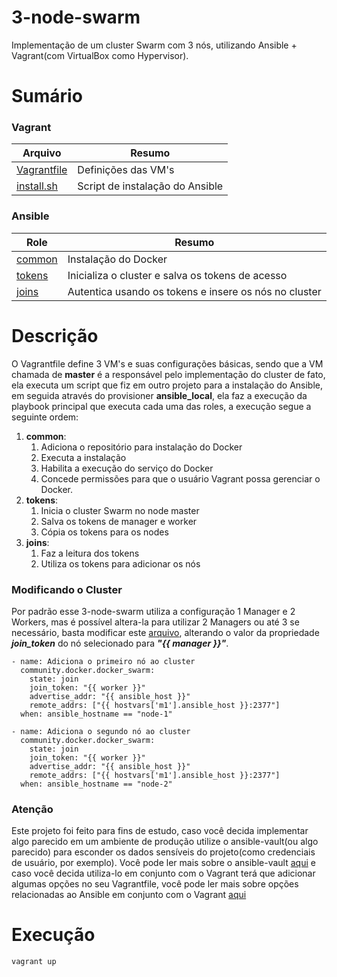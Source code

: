 # 3-node-swarm

Implementação de um cluster Swarm com 3 nós, utilizando Ansible + Vagrant(com VirtualBox como Hypervisor).

# Sumário

### Vagrant
| Arquivo | Resumo |
|---|---|
| [Vagrantfile](https://github.com/fermino-linux/3-node-swarm/blob/main/Vagrantfile) | Definições das VM's
| [install.sh](https://github.com/fermino-linux/bash-training/blob/main/ansible/install.sh) | Script de instalação do Ansible

### Ansible
| Role | Resumo | 
|---|---|
|[common](https://github.com/fermino-linux/3-node-swarm/tree/main/roles/common)| Instalação do Docker |
|[tokens](https://github.com/fermino-linux/3-node-swarm/tree/main/roles/tokens)| Inicializa o cluster e salva os tokens de acesso |
|[joins](https://github.com/fermino-linux/3-node-swarm/tree/main/roles/joins) | Autentica usando os tokens e insere os nós no cluster |


# Descrição
O Vagrantfile define 3 VM's e suas configurações básicas, sendo que a VM chamada de **master** é a responsável pelo implementação do cluster de fato, ela executa
um script que fiz em outro projeto para a instalação do Ansible, em seguida através do provisioner **ansible_local**, ela faz a execução da playbook principal
que executa cada uma das roles, a execução segue a seguinte ordem:

1. **common**: 
    1. Adiciona o repositório para instalação do Docker
    1. Executa a instalação
    1. Habilita a execução do serviço do Docker
    1. Concede permissões para que o usuário Vagrant possa gerenciar o Docker.
1. **tokens**: 
    1. Inicia o cluster Swarm no node master
    1. Salva os tokens de manager e worker
    1. Cópia os tokens para os nodes
1. **joins**:
    1. Faz a leitura dos tokens
    2. Utiliza os tokens para adicionar os nós

### Modificando o Cluster
Por padrão esse 3-node-swarm utiliza a configuração 1 Manager e 2 Workers, mas é possível altera-la para utilizar 2 Managers ou até 3 se necessário, basta modificar este [arquivo](https://github.com/fermino-linux/3-node-swarm/blob/main/roles/joins/tasks/main.yaml), alterando o valor da propriedade ***join_token*** do nó selecionado para ***"{{ manager }}"***.
```
- name: Adiciona o primeiro nó ao cluster 
  community.docker.docker_swarm:
    state: join
    join_token: "{{ worker }}"
    advertise_addr: "{{ ansible_host }}"
    remote_addrs: ["{{ hostvars['m1'].ansible_host }}:2377"]
  when: ansible_hostname == "node-1"

- name: Adiciona o segundo nó ao cluster 
  community.docker.docker_swarm:
    state: join
    join_token: "{{ worker }}"
    advertise_addr: "{{ ansible_host }}"
    remote_addrs: ["{{ hostvars['m1'].ansible_host }}:2377"]
  when: ansible_hostname == "node-2"
``` 

### Atenção
Este projeto foi feito para fins de estudo, caso você decida implementar algo parecido em um ambiente
de produção utilize o ansible-vault(ou algo parecido) para esconder os dados sensíveis
do projeto(como credenciais de usuário, por exemplo).
Você pode ler mais sobre o ansible-vault [aqui](https://docs.ansible.com/ansible/latest/vault_guide/index.html) e caso você decida utiliza-lo em conjunto com o Vagrant terá que adicionar
algumas opções no seu Vagrantfile, você pode ler mais sobre opções relacionadas ao Ansible em conjunto com o Vagrant [aqui](https://developer.hashicorp.com/vagrant/docs/provisioning/ansible_common)

# Execução
```
vagrant up
``` 






